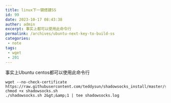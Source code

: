 ```yaml
---
title: linux下一键搭建SS
id: 99
date: 2023-10-17 08:43:38
auther: admin
excerpt: 事实上都可以使用此命令行
permalink: /archives/ubuntu-next-key-to-build-ss
categories:
 - note
tags: 
 - wget
 - 201
---
```


事实上Ubuntu centos都可以使用此命令行

```
wget --no-check-certificate https://raw.githubusercontent.com/teddysun/shadowsocks_install/master/shadowsocks.sh
chmod +x shadowsocks.sh 
./shadowsocks.sh 2&gt;&amp;1 | tee shadowsocks.log
```
